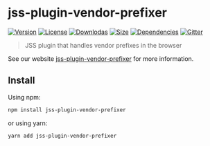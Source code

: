 # jss-plugin-vendor-prefixer

[![Version](https://img.shields.io/npm/v/jss-plugin-vendor-prefixer.svg?style=flat)](https://npmjs.org/package/jss-plugin-vendor-prefixer)
[![License](https://img.shields.io/npm/l/jss-plugin-vendor-prefixer.svg?style=flat)](https://github.com/cssinjs/jss/blob/master/LICENSE)
[![Downlodas](https://img.shields.io/npm/dm/jss-plugin-vendor-prefixer.svg?style=flat)](https://npmjs.org/package/jss-plugin-vendor-prefixer)
[![Size](https://img.shields.io/bundlephobia/minzip/jss-plugin-vendor-prefixer.svg?style=flat)](https://npmjs.org/package/jss-plugin-vendor-prefixer)
[![Dependencies](https://img.shields.io/david/cssinjs/jss.svg?path=packages%2Fjss-plugin-vendor-prefixer&style=flat)](https://npmjs.org/package/jss-plugin-vendor-prefixer)
[![Gitter](https://badges.gitter.im/JoinChat.svg)](https://gitter.im/cssinjs/lobby)

> JSS plugin that handles vendor prefixes in the browser

See our website [jss-plugin-vendor-prefixer](https://cssinjs.org/jss-plugin-vendor-prefixer?v=v10.0.0-alpha.25) for more information.

## Install

Using npm:

```sh
npm install jss-plugin-vendor-prefixer
```

or using yarn:

```sh
yarn add jss-plugin-vendor-prefixer
```

